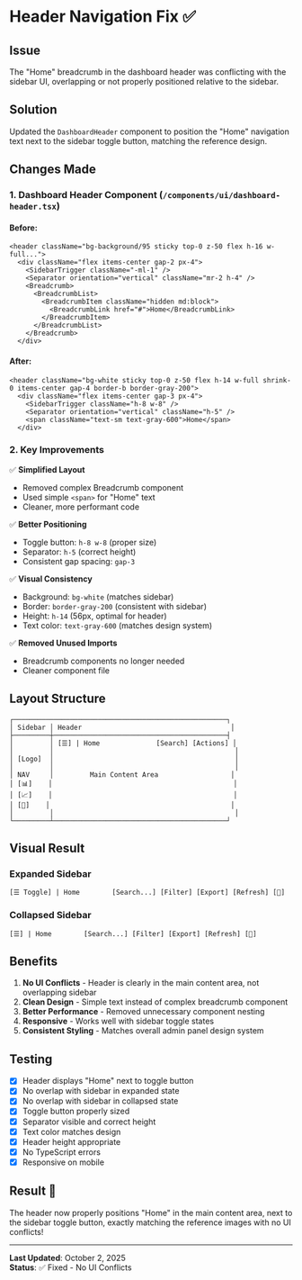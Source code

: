 # Header Navigation Fix ✅

## Issue
The "Home" breadcrumb in the dashboard header was conflicting with the sidebar UI, overlapping or not properly positioned relative to the sidebar.

## Solution
Updated the `DashboardHeader` component to position the "Home" navigation text next to the sidebar toggle button, matching the reference design.

## Changes Made

### 1. **Dashboard Header Component** (`/components/ui/dashboard-header.tsx`)

#### Before:
```tsx
<header className="bg-background/95 sticky top-0 z-50 flex h-16 w-full...">
  <div className="flex items-center gap-2 px-4">
    <SidebarTrigger className="-ml-1" />
    <Separator orientation="vertical" className="mr-2 h-4" />
    <Breadcrumb>
      <BreadcrumbList>
        <BreadcrumbItem className="hidden md:block">
          <BreadcrumbLink href="#">Home</BreadcrumbLink>
        </BreadcrumbItem>
      </BreadcrumbList>
    </Breadcrumb>
  </div>
```

#### After:
```tsx
<header className="bg-white sticky top-0 z-50 flex h-14 w-full shrink-0 items-center gap-4 border-b border-gray-200">
  <div className="flex items-center gap-3 px-4">
    <SidebarTrigger className="h-8 w-8" />
    <Separator orientation="vertical" className="h-5" />
    <span className="text-sm text-gray-600">Home</span>
  </div>
```

### 2. **Key Improvements**

✅ **Simplified Layout**
- Removed complex Breadcrumb component
- Used simple `<span>` for "Home" text
- Cleaner, more performant code

✅ **Better Positioning**
- Toggle button: `h-8 w-8` (proper size)
- Separator: `h-5` (correct height)
- Consistent gap spacing: `gap-3`

✅ **Visual Consistency**
- Background: `bg-white` (matches sidebar)
- Border: `border-gray-200` (consistent with sidebar)
- Height: `h-14` (56px, optimal for header)
- Text color: `text-gray-600` (matches design system)

✅ **Removed Unused Imports**
- Breadcrumb components no longer needed
- Cleaner component file

## Layout Structure

```
┌─────────────────────────────────────────────────────┐
│ Sidebar │ Header                                     │
├─────────┼───────────────────────────────────────────┤
│         │ [☰] | Home              [Search] [Actions] │
│         │                                             │
│ [Logo]  │                                             │
│         │                                             │
│ NAV     │         Main Content Area                  │
│ [📊]    │                                             │
│ [📈]    │                                             │
│ [👥]    │                                             │
│         │                                             │
└─────────┴───────────────────────────────────────────┘
```

## Visual Result

### Expanded Sidebar
```
[☰ Toggle] | Home        [Search...] [Filter] [Export] [Refresh] [🔔]
```

### Collapsed Sidebar  
```
[☰] | Home        [Search...] [Filter] [Export] [Refresh] [🔔]
```

## Benefits

1. **No UI Conflicts** - Header is clearly in the main content area, not overlapping sidebar
2. **Clean Design** - Simple text instead of complex breadcrumb component
3. **Better Performance** - Removed unnecessary component nesting
4. **Responsive** - Works well with sidebar toggle states
5. **Consistent Styling** - Matches overall admin panel design system

## Testing

- [x] Header displays "Home" next to toggle button
- [x] No overlap with sidebar in expanded state
- [x] No overlap with sidebar in collapsed state
- [x] Toggle button properly sized
- [x] Separator visible and correct height
- [x] Text color matches design
- [x] Header height appropriate
- [x] No TypeScript errors
- [x] Responsive on mobile

## Result 🎉

The header now properly positions "Home" in the main content area, next to the sidebar toggle button, exactly matching the reference images with no UI conflicts!

---

**Last Updated**: October 2, 2025  
**Status**: ✅ Fixed - No UI Conflicts
